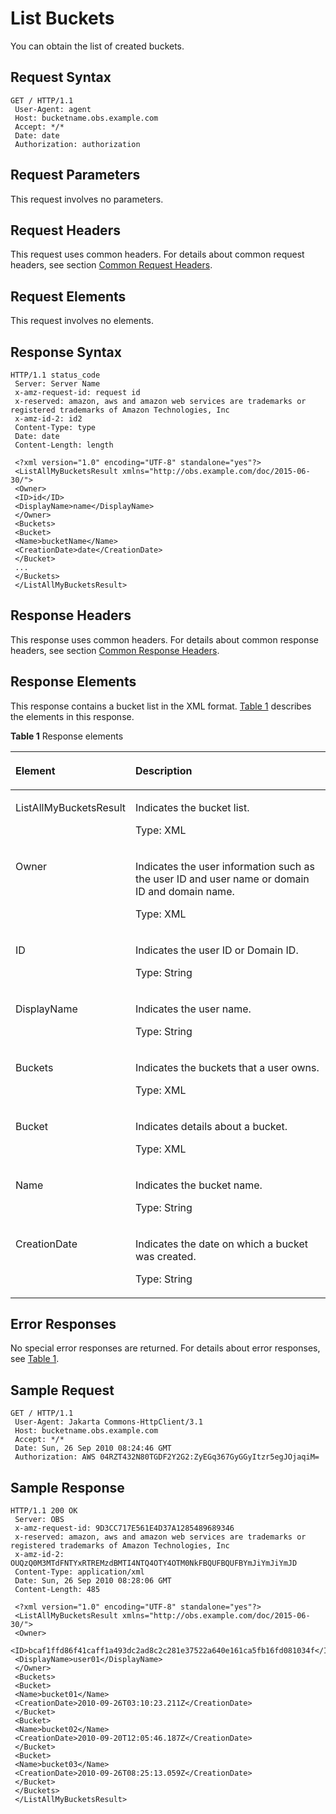 # List Buckets<a name="EN-US_TOPIC_0125560308"></a>

You can obtain the list of created buckets.

## Request Syntax<a name="section20467861"></a>

```
GET / HTTP/1.1 
 User-Agent: agent
 Host: bucketname.obs.example.com
 Accept: */* 
 Date: date 
 Authorization: authorization
```

## Request Parameters<a name="section49993022"></a>

This request involves no parameters.

## Request Headers<a name="section47284016"></a>

This request uses common headers. For details about common request headers, see section  [Common Request Headers](common-request-headers.md).

## Request Elements<a name="section22902964"></a>

This request involves no elements.

## Response Syntax<a name="section8232218"></a>

```
HTTP/1.1 status_code 
 Server: Server Name 
 x-amz-request-id: request id 
 x-reserved: amazon, aws and amazon web services are trademarks or registered trademarks of Amazon Technologies, Inc
 x-amz-id-2: id2 
 Content-Type: type 
 Date: date 
 Content-Length: length 

 <?xml version="1.0" encoding="UTF-8" standalone="yes"?>
 <ListAllMyBucketsResult xmlns="http://obs.example.com/doc/2015-06-30/"> 
 <Owner>
 <ID>id</ID>
 <DisplayName>name</DisplayName> 
 </Owner>
 <Buckets>
 <Bucket>
 <Name>bucketName</Name> 
 <CreationDate>date</CreationDate> 
 </Bucket>
 ...
 </Buckets> 
 </ListAllMyBucketsResult>
```

## Response Headers<a name="section6981102"></a>

This response uses common headers. For details about common response headers, see section  [Common Response Headers](common-response-headers.md).

## Response Elements<a name="section62829926"></a>

This response contains a bucket list in the XML format.  [Table 1](#table12491043)  describes the elements in this response.

**Table  1**  Response elements

<a name="table12491043"></a>
<table><thead align="left"><tr id="row58274075"><th class="cellrowborder" valign="top" width="37%" id="mcps1.2.3.1.1"><p id="p22579666"><a name="p22579666"></a><a name="p22579666"></a>Element</p>
</th>
<th class="cellrowborder" valign="top" width="63%" id="mcps1.2.3.1.2"><p id="p17013620"><a name="p17013620"></a><a name="p17013620"></a>Description</p>
</th>
</tr>
</thead>
<tbody><tr id="row35925995"><td class="cellrowborder" valign="top" width="37%" headers="mcps1.2.3.1.1 "><p id="p24324511"><a name="p24324511"></a><a name="p24324511"></a>ListAllMyBucketsResult</p>
</td>
<td class="cellrowborder" valign="top" width="63%" headers="mcps1.2.3.1.2 "><p id="p24128375"><a name="p24128375"></a><a name="p24128375"></a>Indicates the bucket list.</p>
<p id="p15828788"><a name="p15828788"></a><a name="p15828788"></a>Type: XML</p>
</td>
</tr>
<tr id="row8241372"><td class="cellrowborder" valign="top" width="37%" headers="mcps1.2.3.1.1 "><p id="p63571381"><a name="p63571381"></a><a name="p63571381"></a>Owner</p>
</td>
<td class="cellrowborder" valign="top" width="63%" headers="mcps1.2.3.1.2 "><p id="p49008235"><a name="p49008235"></a><a name="p49008235"></a>Indicates the user information such as the user ID and user name or domain ID and domain name.</p>
<p id="p38420932"><a name="p38420932"></a><a name="p38420932"></a>Type: XML</p>
</td>
</tr>
<tr id="row10244069"><td class="cellrowborder" valign="top" width="37%" headers="mcps1.2.3.1.1 "><p id="p24463243"><a name="p24463243"></a><a name="p24463243"></a>ID</p>
</td>
<td class="cellrowborder" valign="top" width="63%" headers="mcps1.2.3.1.2 "><p id="p35365703"><a name="p35365703"></a><a name="p35365703"></a>Indicates the user ID or Domain ID.</p>
<p id="p49855871"><a name="p49855871"></a><a name="p49855871"></a>Type: String</p>
</td>
</tr>
<tr id="row46049662"><td class="cellrowborder" valign="top" width="37%" headers="mcps1.2.3.1.1 "><p id="p39035162"><a name="p39035162"></a><a name="p39035162"></a>DisplayName</p>
</td>
<td class="cellrowborder" valign="top" width="63%" headers="mcps1.2.3.1.2 "><p id="p7731587"><a name="p7731587"></a><a name="p7731587"></a>Indicates the user name.</p>
<p id="p2475424"><a name="p2475424"></a><a name="p2475424"></a>Type: String</p>
</td>
</tr>
<tr id="row22278816"><td class="cellrowborder" valign="top" width="37%" headers="mcps1.2.3.1.1 "><p id="p59753690"><a name="p59753690"></a><a name="p59753690"></a>Buckets</p>
</td>
<td class="cellrowborder" valign="top" width="63%" headers="mcps1.2.3.1.2 "><p id="p8210712"><a name="p8210712"></a><a name="p8210712"></a>Indicates the buckets that a user owns.</p>
<p id="p6787548"><a name="p6787548"></a><a name="p6787548"></a>Type: XML</p>
</td>
</tr>
<tr id="row61087939"><td class="cellrowborder" valign="top" width="37%" headers="mcps1.2.3.1.1 "><p id="p49176002"><a name="p49176002"></a><a name="p49176002"></a>Bucket</p>
</td>
<td class="cellrowborder" valign="top" width="63%" headers="mcps1.2.3.1.2 "><p id="p23833214"><a name="p23833214"></a><a name="p23833214"></a>Indicates details about a bucket.</p>
<p id="p13172334"><a name="p13172334"></a><a name="p13172334"></a>Type: XML</p>
</td>
</tr>
<tr id="row51442142"><td class="cellrowborder" valign="top" width="37%" headers="mcps1.2.3.1.1 "><p id="p6063946"><a name="p6063946"></a><a name="p6063946"></a>Name</p>
</td>
<td class="cellrowborder" valign="top" width="63%" headers="mcps1.2.3.1.2 "><p id="p21417643"><a name="p21417643"></a><a name="p21417643"></a>Indicates the bucket name.</p>
<p id="p58541067"><a name="p58541067"></a><a name="p58541067"></a>Type: String</p>
</td>
</tr>
<tr id="row57107561"><td class="cellrowborder" valign="top" width="37%" headers="mcps1.2.3.1.1 "><p id="p62309739"><a name="p62309739"></a><a name="p62309739"></a>CreationDate</p>
</td>
<td class="cellrowborder" valign="top" width="63%" headers="mcps1.2.3.1.2 "><p id="p13924122"><a name="p13924122"></a><a name="p13924122"></a>Indicates the date on which a bucket was created.</p>
<p id="p58208237"><a name="p58208237"></a><a name="p58208237"></a>Type: String</p>
</td>
</tr>
</tbody>
</table>

## Error Responses<a name="section28598426"></a>

No special error responses are returned. For details about error responses, see  [Table 1](error-codes.md#table30733758).

## Sample Request<a name="section17783544"></a>

```
GET / HTTP/1.1 
 User-Agent: Jakarta Commons-HttpClient/3.1
 Host: bucketname.obs.example.com
 Accept: */*
 Date: Sun, 26 Sep 2010 08:24:46 GMT  
 Authorization: AWS 04RZT432N80TGDF2Y2G2:ZyEGq367GyGGyItzr5egJOjaqiM= 
```

## Sample Response<a name="section25834168"></a>

```
HTTP/1.1 200 OK 
 Server: OBS 
 x-amz-request-id: 9D3CC717E561E4D37A1285489689346 
 x-reserved: amazon, aws and amazon web services are trademarks or registered trademarks of Amazon Technologies, Inc 
 x-amz-id-2: OUQzQ0M3MTdFNTYxRTREMzdBMTI4NTQ4OTY4OTM0NkFBQUFBQUFBYmJiYmJiYmJD 
 Content-Type: application/xml 
 Date: Sun, 26 Sep 2010 08:28:06 GMT 
 Content-Length: 485 

 <?xml version="1.0" encoding="UTF-8" standalone="yes"?> 
 <ListAllMyBucketsResult xmlns="http://obs.example.com/doc/2015-06-30/"> 
 <Owner> 
 <ID>bcaf1ffd86f41caff1a493dc2ad8c2c281e37522a640e161ca5fb16fd081034f</ID> 
 <DisplayName>user01</DisplayName> 
 </Owner> 
 <Buckets> 
 <Bucket> 
 <Name>bucket01</Name> 
 <CreationDate>2010-09-26T03:10:23.211Z</CreationDate> 
 </Bucket> 
 <Bucket> 
 <Name>bucket02</Name> 
 <CreationDate>2010-09-20T12:05:46.187Z</CreationDate> 
 </Bucket> 
 <Bucket> 
 <Name>bucket03</Name> 
 <CreationDate>2010-09-26T08:25:13.059Z</CreationDate> 
 </Bucket> 
 </Buckets> 
 </ListAllMyBucketsResult>
```

